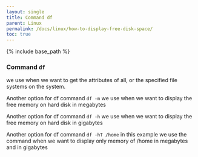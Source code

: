 ```yaml
---
layout: single
title: Command df
parent: Linux
permalink: /docs/linux/how-to-display-free-disk-space/
toc: true
---
```

{% include base_path %}

### Command ```df```

we use when we want to get the attributes of all, or the specified file systems on the system.

Another option for df command ```df -m```
we use when we want to display the free memory on hard disk in megabytes

Another option for df command ```df -h```
we use when we want to display the free memory on hard disk in gigabytes

Another option for df command ```df -hT /home```
in this example we use the command when we want to display only memory of /home in megabytes and in gigabytes
